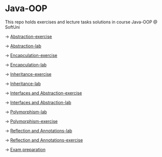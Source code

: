 # Java-OOP
This repo holds exercises and lecture tasks solutions in course Java-OOP @ SoftUni 

-> [Abstraction-exercise](exercise01_abstraction)

-> [Abstraction-lab](lab01_abstraction)

-> [Encapculation-exercise](exercise02_encapulation)

-> [Encapculation-lab](lab02_encapsulation)

-> [Inheritance-exercise](exercise03_inheritance)

-> [Inheritance-lab](lab03_inheritance)

-> [Interfaces and Abstraction-exercise](exercise04_interfacesAndAbstraction)

-> [Interfaces and Abstraction-lab](lab04_interfacesAndAbstrsction)

-> [Polymorphism-lab](lab05_polymorphism)

-> [Polymorphism-exercise](exercise05_polymorphism)

-> [Reflection and Annotations-lab](lab07_reflectionAndAnnotations)

-> [Reflection and Annotations-exercise](exercise07_reflectionAndAnnotations)

-> [Exam preparation](exam_preparation)